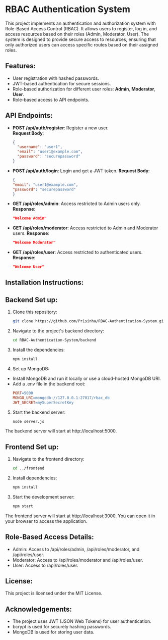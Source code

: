 # RBAC Authentication System

This project implements an authentication and authorization system with Role-Based Access Control (RBAC). It allows users to register, log in, and access resources based on their roles (Admin, Moderator, User). The system is designed to provide secure access to resources, ensuring that only authorized users can access specific routes based on their assigned roles.

## Features:
- User registration with hashed passwords.
- JWT-based authentication for secure sessions.
- Role-based authorization for different user roles: **Admin**, **Moderator**, **User**.
- Role-based access to API endpoints.

## API Endpoints:
- **POST /api/auth/register**: Register a new user.  
  **Request Body**:  
  ```json
  {
    "username": "user1",
    "email": "user1@example.com",
    "password": "securepassword"
  }
- **POST /api/auth/login**: Login and get a JWT token.
**Request Body**:
  ```json
  {
  "email": "user1@example.com",
  "password": "securepassword"
  }
- **GET /api/roles/admin**: Access restricted to Admin users only.
**Response**:
   ```json
   "Welcome Admin"
- **GET /api/roles/moderator**: Access restricted to Admin and Moderator users.
**Response**:
  ```json
  "Welcome Moderator"
- **GET /api/roles/user**: Access restricted to authenticated users.
**Response**:
  ```json
  "Welcome User"

## Installation Instructions:

## Backend Set up: 

1. Clone this repository:
   ```bash
   git clone https://github.com/Pr1sinha/RBAC-Authentication-System.git
2. Navigate to the project's backend directory:
   ```bash
   cd RBAC-Authentication-System/backend
3. Install the dependencies:
    ```bash
    npm install
4. Set up MongoDB:
- Install MongoDB and run it locally or use a cloud-hosted MongoDB URI.
- Add a .env file in the backend root:
   ```makefile
   PORT=5000
   MONGO_URI=mongodb://127.0.0.1:27017/rbac_db
   JWT_SECRET=mySuperSecretKey
5. Start the backend server:
   ```bash
   node server.js
The backend server will start at http://localhost:5000.

## Frontend Set up: 
1. Navigate to the frontend directory:
   ```bash
   cd ../frontend
2. Install dependencies:
   ```bash
   npm install
3. Start the development server:
   ```bash
   npm start
  The frontend server will start at http://localhost:3000. You can open it in your browser to access the application.

## Role-Based Access Details:
- Admin: Access to /api/roles/admin, /api/roles/moderator, and /api/roles/user.
- Moderator: Access to /api/roles/moderator and /api/roles/user.
- User: Access to /api/roles/user.

## License:
This project is licensed under the MIT License.

## Acknowledgements:
- The project uses JWT (JSON Web Tokens) for user authentication.
- bcrypt is used for securely hashing passwords.
- MongoDB is used for storing user data.

 

  


  
